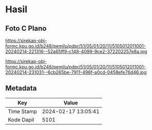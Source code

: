 # Hasil

## Foto C Plano

https://sirekap-obj-formc.kpu.go.id/b248/pemilu/pdpr/51/05/01/20/11/5105012011001-20240214-221316--52a65ff9-c148-4099-9ce2-372202257e8a.jpg

https://sirekap-obj-formc.kpu.go.id/b248/pemilu/pdpr/51/05/01/20/11/5105012011001-20240214-231031--6cb265be-7911-496f-a0cd-0458efe76d46.jpg


## Metadata

| Key        | Value               |
| ---------- | ------------------- |
| Time Stamp | 2024-02-17 13:05:41 |
| Kode Dapil | 5101                |



